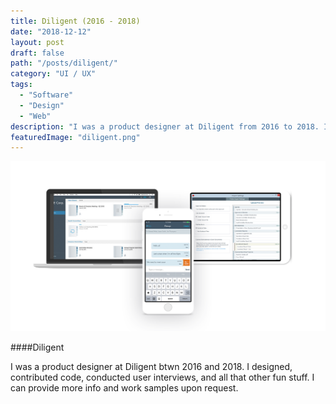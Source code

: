 ```yaml
---
title: Diligent (2016 - 2018)
date: "2018-12-12"
layout: post
draft: false
path: "/posts/diligent/"
category: "UI / UX"
tags:
  - "Software"
  - "Design"
  - "Web"
description: "I was a product designer at Diligent from 2016 to 2018. I designed and sometimes contributed code to software that facilitates board meetings."
featuredImage: "diligent.png"
---
```

![Diligent](./diligent.png)

####Diligent

I was a product designer at Diligent btwn 2016 and 2018. I designed, contributed code, conducted user interviews, and all that other fun stuff.  I can provide more info and work samples upon request. 
